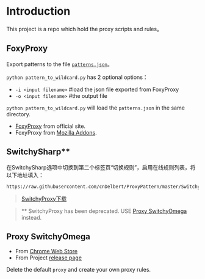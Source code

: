 # Introduction

This project is a repo which hold the proxy scripts and rules。

## FoxyProxy

Export patterns  to the file [`patterns.json`](./FoxyProxy/patterns.json)。

`python pattern_to_wildcard.py` has 2 optional options：
- `-i <input filename>` #load the json file exported from FoxyProxy
- `-o <input filename>` #the output file

`python pattern_to_wildcard.py` will load the `patterns.json` in the same directory.

- [FoxyProxy](http://getfoxyproxy.org/downloads.html) from official site.
- FoxyProxy from [Mozilla Addons](https://addons.mozilla.org/en-US/firefox/addon/foxyproxy-standard/).

## SwitchySharp\*\*

在SwitchySharp选项中切换到第二个标签页“切换规则”，启用在线规则列表，将以下地址填入：

    https://raw.githubusercontent.com/cnDelbert/ProxyPattern/master/SwitchySharp/switchyrules.txt

> [SwitchyProxy下载](https://chrome.google.com/webstore/detail/proxy-switchysharp/dpplabbmogkhghncfbfdeeokoefdjegm)

>\*\* SwitchyProxy has been deprecated. USE [Proxy SwitchyOmega](https://github.com/FelisCatus/SwitchyOmega/) instead.

## Proxy SwitchyOmega

- From [Chrome Web Store](https://chrome.google.com/webstore/detail/proxy-switchyomega/padekgcemlokbadohgkifijomclgjgif)
- From Project [release page](https://github.com/FelisCatus/SwitchyOmega/releases)

Delete the default `proxy` and create your own proxy rules.
